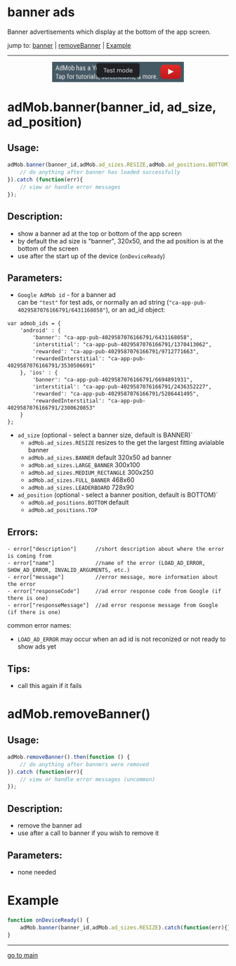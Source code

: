 # banner ads

Banner advertisements which display at the bottom of the app screen.

jump to: [banner](#banner) | [removeBanner](#remove-banner) | [Example](#example)
<hr/>

<p align="center">
<img src="banner.png" alt="banner ad" width="300" align="center" />
</p>

# adMob.banner(banner_id, ad_size, ad_position) <a id="banner"></a><br>

## Usage:
```js
adMob.banner(banner_id,adMob.ad_sizes.RESIZE,adMob.ad_positions.BOTTOM).then(function () {
    // do anything after banner has loaded successfully
}).catch (function(err){
    // view or handle error messages
});
```

## Description:
 - show a banner ad at the top or bottom of the app screen
 - by default the ad size is "banner", 320x50, and the ad position is at the bottom of the screen
 - use after the start up of the device (`onDeviceReady`)

## Parameters:
- `Google AdMob id` - for a banner ad <br>
can be `"test"` for test ads, or normally an ad string (`"ca-app-pub-4029587076166791/6431168058"`), or an ad_id object:
```
var admob_ids = {
    'android' : {
        'banner': "ca-app-pub-4029587076166791/6431168058",
        'interstitial': "ca-app-pub-4029587076166791/1370413062",
        'rewarded': "ca-app-pub-4029587076166791/9712771663",
        'rewardedInterstitial': "ca-app-pub-4029587076166791/3530506691"
    }, 'ios' : {
        'banner': "ca-app-pub-4029587076166791/6694891931",
        'interstitial': "ca-app-pub-4029587076166791/2436352227",
        'rewarded': "ca-app-pub-4029587076166791/5286441495",
        'rewardedInterstitial': "ca-app-pub-4029587076166791/2300620853"
    }
};
```
- `ad_size` (optional - select a banner size, default is BANNER)` <br>
    - `adMob.ad_sizes.RESIZE` resizes to the get the largest fitting avialable banner
    - `adMob.ad_sizes.BANNER` default 320x50 ad banner
    - `adMob.ad_sizes.LARGE_BANNER` 300x100
    - `adMob.ad_sizes.MEDIUM_RECTANGLE` 300x250
    - `adMob.ad_sizes.FULL_BANNER` 468x60
    - `adMob.ad_sizes.LEADERBOARD` 728x90
- `ad_position` (optional - select a banner position, default is BOTTOM)` <br>
    - `adMob.ad_positions.BOTTOM` default
    - `adMob.ad_positions.TOP` 

## Errors:
```
- error["description"]      //short description about where the error is coming from 
- error["name"]             //name of the error (LOAD_AD_ERROR, SHOW_AD_ERROR, INVALID_ARGUMENTS, etc.) 
- error["message"]          //error message, more information about the error
- error["responseCode"]     //ad error response code from Google (if there is one)
- error["responseMessage"]  //ad error response message from Google (if there is one)
```
common error names: <br>
- `LOAD_AD_ERROR` may occur when an ad id is not reconized or not ready to show ads yet

## Tips:

- call this again if it fails

# adMob.removeBanner() <a id="remove-banner"></a><br>

## Usage:
```js
adMob.removeBanner().then(function () {
    // do anything after banners were removed
}).catch (function(err){
    // view or handle error messages (uncommon)
});
```

## Description:
 - remove the banner ad
 - use after a call to banner if you wish to remove it

## Parameters:
- none needed


# Example <a id="example"></a><br>
```js
function onDeviceReady() {
    adMob.banner(banner_id,adMob.ad_sizes.RESIZE).catch(function(err){});
}
```

<hr/>

<p align="center">

[go to main](../README.md#plugin-usage)

</p>
